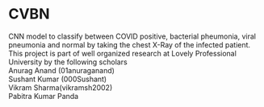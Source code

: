# CVBN
CNN model to classify between COVID positive, bacterial pheumonia, viral pneumonia and normal by taking the chest X-Ray of the infected patient. <br/>
This project is part of well organized research at Lovely Professional University by the following scholars <br/>
Anurag Anand (01anuraganand)<br/>
Sushant Kumar (000Sushant)<br/>
Vikram Sharma(vikramsh2002)<br/>
Pabitra Kumar Panda<br/>

